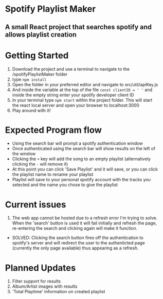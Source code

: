 # Spotify Playlist Maker
## A small React project that searches spotify and allows playlist creation

# Getting Started
1. Download the project and use a terminal to navigate to the /spotifyPlaylistMaker folder
2. type `npm install`
3. Open the folder in your preferred editor and navigate to src/util/apiKey.js
4. And inside the variable at the top of the file `const clientID = ' '` and inside the empty string enter your spotify developer client ID
5. In your terminal type `npm start` within the project folder. This will start the react local server and open your browser to localhost:3000
6. Play around with it!

# Expected Program flow
- Using the search bar will prompt a spotify authentication window
- Once authenticated using the search bar will show results on the left of the window
- Clicking the `+` key will add the song to an empty playlist (alternatively clicking the `-` will remove it)
- At this point you can click 'Save Playlist' and it will save, or you can click the playlist name to rename your playlist
- Playlist will save to your personal spotify account with the tracks you selected and the name you chose to give the playlist

# Current issues
1. The web app cannot be hosted due to a refresh error I'm trying to solve. When the 'search' button is used it will fail initially and refresh the page, re-entering the search and clicking again will make it function.
- SOLVED: Clicking the search button fires off the authentication to spotify's server and will redirect the user to the authenticted page (currently the only page available) thus appearing as a refresh.

# Planned Updates
1. Filter support for results
2. Album/Artist images with results
3. 'Total Playtime' information on created playlist